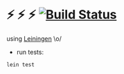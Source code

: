 # :zap: :zap: :zap: [![Build Status](https://travis-ci.org/daiyitastic/sicp-clj.svg?branch=master)](https://travis-ci.org/daiyitastic/sicp-clj)

using [Leiningen](http://leiningen.org/#install) \o/

- run tests:

```
lein test
```